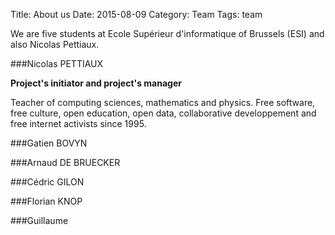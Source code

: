 Title: About us
Date: 2015-08-09
Category: Team
Tags: team

We are five students at Ecole Supérieur d'informatique of Brussels (ESI) and also Nicolas Pettiaux.


###Nicolas PETTIAUX
<!---![nico](../image/Nicolas-Pettiaux.png)-->
**Project's initiator and project's manager**

Teacher of computing sciences, mathematics and physics.
Free software, free culture, open education, open data, collaborative developpement and free internet activists since 1995.

###Gatien BOVYN

###Arnaud DE BRUECKER

###Cédric GILON

###Florian KNOP

###Guillaume 

